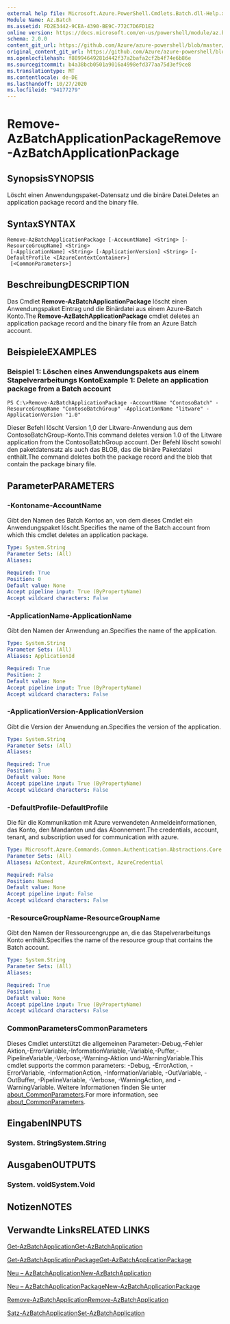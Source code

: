 ```yaml
---
external help file: Microsoft.Azure.PowerShell.Cmdlets.Batch.dll-Help.xml
Module Name: Az.Batch
ms.assetid: FD2E3442-9CEA-4390-BE9C-772C7D6FD1E2
online version: https://docs.microsoft.com/en-us/powershell/module/az.batch/remove-azbatchapplicationpackage
schema: 2.0.0
content_git_url: https://github.com/Azure/azure-powershell/blob/master/src/Batch/Batch/help/Remove-AzBatchApplicationPackage.md
original_content_git_url: https://github.com/Azure/azure-powershell/blob/master/src/Batch/Batch/help/Remove-AzBatchApplicationPackage.md
ms.openlocfilehash: f88994649281d442f37a2bafa2cf2b4f74e6b86e
ms.sourcegitcommit: b4a38bcb0501a9016a4998efd377aa75d3ef9ce8
ms.translationtype: MT
ms.contentlocale: de-DE
ms.lasthandoff: 10/27/2020
ms.locfileid: "94177279"
---
```

# <span data-ttu-id="b4732-101">Remove-AzBatchApplicationPackage</span><span class="sxs-lookup"><span data-stu-id="b4732-101">Remove-AzBatchApplicationPackage</span></span>

## <span data-ttu-id="b4732-102">Synopsis</span><span class="sxs-lookup"><span data-stu-id="b4732-102">SYNOPSIS</span></span>
<span data-ttu-id="b4732-103">Löscht einen Anwendungspaket-Datensatz und die binäre Datei.</span><span class="sxs-lookup"><span data-stu-id="b4732-103">Deletes an application package record and the binary file.</span></span>

## <span data-ttu-id="b4732-104">Syntax</span><span class="sxs-lookup"><span data-stu-id="b4732-104">SYNTAX</span></span>

```
Remove-AzBatchApplicationPackage [-AccountName] <String> [-ResourceGroupName] <String>
 [-ApplicationName] <String> [-ApplicationVersion] <String> [-DefaultProfile <IAzureContextContainer>]
 [<CommonParameters>]
```

## <span data-ttu-id="b4732-105">Beschreibung</span><span class="sxs-lookup"><span data-stu-id="b4732-105">DESCRIPTION</span></span>
<span data-ttu-id="b4732-106">Das Cmdlet **Remove-AzBatchApplicationPackage** löscht einen Anwendungspaket Eintrag und die Binärdatei aus einem Azure-Batch Konto.</span><span class="sxs-lookup"><span data-stu-id="b4732-106">The **Remove-AzBatchApplicationPackage** cmdlet deletes an application package record and the binary file from an Azure Batch account.</span></span>

## <span data-ttu-id="b4732-107">Beispiele</span><span class="sxs-lookup"><span data-stu-id="b4732-107">EXAMPLES</span></span>

### <span data-ttu-id="b4732-108">Beispiel 1: Löschen eines Anwendungspakets aus einem Stapelverarbeitungs Konto</span><span class="sxs-lookup"><span data-stu-id="b4732-108">Example 1: Delete an application package from a Batch account</span></span>
```
PS C:\>Remove-AzBatchApplicationPackage -AccountName "ContosoBatch" -ResourceGroupName "ContosoBatchGroup" -ApplicationName "litware" -ApplicationVersion "1.0"
```

<span data-ttu-id="b4732-109">Dieser Befehl löscht Version 1,0 der Litware-Anwendung aus dem ContosoBatchGroup-Konto.</span><span class="sxs-lookup"><span data-stu-id="b4732-109">This command deletes version 1.0 of the Litware application from the ContosoBatchGroup account.</span></span>
<span data-ttu-id="b4732-110">Der Befehl löscht sowohl den paketdatensatz als auch das BLOB, das die binäre Paketdatei enthält.</span><span class="sxs-lookup"><span data-stu-id="b4732-110">The command deletes both the package record and the blob that contain the package binary file.</span></span>

## <span data-ttu-id="b4732-111">Parameter</span><span class="sxs-lookup"><span data-stu-id="b4732-111">PARAMETERS</span></span>

### <span data-ttu-id="b4732-112">-Kontoname</span><span class="sxs-lookup"><span data-stu-id="b4732-112">-AccountName</span></span>
<span data-ttu-id="b4732-113">Gibt den Namen des Batch Kontos an, von dem dieses Cmdlet ein Anwendungspaket löscht.</span><span class="sxs-lookup"><span data-stu-id="b4732-113">Specifies the name of the Batch account from which this cmdlet deletes an application package.</span></span>

```yaml
Type: System.String
Parameter Sets: (All)
Aliases:

Required: True
Position: 0
Default value: None
Accept pipeline input: True (ByPropertyName)
Accept wildcard characters: False
```

### <span data-ttu-id="b4732-114">-ApplicationName</span><span class="sxs-lookup"><span data-stu-id="b4732-114">-ApplicationName</span></span>
<span data-ttu-id="b4732-115">Gibt den Namen der Anwendung an.</span><span class="sxs-lookup"><span data-stu-id="b4732-115">Specifies the name of the application.</span></span>

```yaml
Type: System.String
Parameter Sets: (All)
Aliases: ApplicationId

Required: True
Position: 2
Default value: None
Accept pipeline input: True (ByPropertyName)
Accept wildcard characters: False
```

### <span data-ttu-id="b4732-116">-ApplicationVersion</span><span class="sxs-lookup"><span data-stu-id="b4732-116">-ApplicationVersion</span></span>
<span data-ttu-id="b4732-117">Gibt die Version der Anwendung an.</span><span class="sxs-lookup"><span data-stu-id="b4732-117">Specifies the version of the application.</span></span>

```yaml
Type: System.String
Parameter Sets: (All)
Aliases:

Required: True
Position: 3
Default value: None
Accept pipeline input: True (ByPropertyName)
Accept wildcard characters: False
```

### <span data-ttu-id="b4732-118">-DefaultProfile</span><span class="sxs-lookup"><span data-stu-id="b4732-118">-DefaultProfile</span></span>
<span data-ttu-id="b4732-119">Die für die Kommunikation mit Azure verwendeten Anmeldeinformationen, das Konto, den Mandanten und das Abonnement.</span><span class="sxs-lookup"><span data-stu-id="b4732-119">The credentials, account, tenant, and subscription used for communication with azure.</span></span>

```yaml
Type: Microsoft.Azure.Commands.Common.Authentication.Abstractions.Core.IAzureContextContainer
Parameter Sets: (All)
Aliases: AzContext, AzureRmContext, AzureCredential

Required: False
Position: Named
Default value: None
Accept pipeline input: False
Accept wildcard characters: False
```

### <span data-ttu-id="b4732-120">-ResourceGroupName</span><span class="sxs-lookup"><span data-stu-id="b4732-120">-ResourceGroupName</span></span>
<span data-ttu-id="b4732-121">Gibt den Namen der Ressourcengruppe an, die das Stapelverarbeitungs Konto enthält.</span><span class="sxs-lookup"><span data-stu-id="b4732-121">Specifies the name of the resource group that contains the Batch account.</span></span>

```yaml
Type: System.String
Parameter Sets: (All)
Aliases:

Required: True
Position: 1
Default value: None
Accept pipeline input: True (ByPropertyName)
Accept wildcard characters: False
```

### <span data-ttu-id="b4732-122">CommonParameters</span><span class="sxs-lookup"><span data-stu-id="b4732-122">CommonParameters</span></span>
<span data-ttu-id="b4732-123">Dieses Cmdlet unterstützt die allgemeinen Parameter:-Debug,-Fehler Aktion,-ErrorVariable,-InformationVariable,-Variable,-Puffer,-PipelineVariable,-Verbose,-Warning-Aktion und-WarningVariable.</span><span class="sxs-lookup"><span data-stu-id="b4732-123">This cmdlet supports the common parameters: -Debug, -ErrorAction, -ErrorVariable, -InformationAction, -InformationVariable, -OutVariable, -OutBuffer, -PipelineVariable, -Verbose, -WarningAction, and -WarningVariable.</span></span> <span data-ttu-id="b4732-124">Weitere Informationen finden Sie unter [about_CommonParameters](http://go.microsoft.com/fwlink/?LinkID=113216).</span><span class="sxs-lookup"><span data-stu-id="b4732-124">For more information, see [about_CommonParameters](http://go.microsoft.com/fwlink/?LinkID=113216).</span></span>

## <span data-ttu-id="b4732-125">Eingaben</span><span class="sxs-lookup"><span data-stu-id="b4732-125">INPUTS</span></span>

### <span data-ttu-id="b4732-126">System. String</span><span class="sxs-lookup"><span data-stu-id="b4732-126">System.String</span></span>

## <span data-ttu-id="b4732-127">Ausgaben</span><span class="sxs-lookup"><span data-stu-id="b4732-127">OUTPUTS</span></span>

### <span data-ttu-id="b4732-128">System. void</span><span class="sxs-lookup"><span data-stu-id="b4732-128">System.Void</span></span>

## <span data-ttu-id="b4732-129">Notizen</span><span class="sxs-lookup"><span data-stu-id="b4732-129">NOTES</span></span>

## <span data-ttu-id="b4732-130">Verwandte Links</span><span class="sxs-lookup"><span data-stu-id="b4732-130">RELATED LINKS</span></span>

[<span data-ttu-id="b4732-131">Get-AzBatchApplication</span><span class="sxs-lookup"><span data-stu-id="b4732-131">Get-AzBatchApplication</span></span>](./Get-AzBatchApplication.md)

[<span data-ttu-id="b4732-132">Get-AzBatchApplicationPackage</span><span class="sxs-lookup"><span data-stu-id="b4732-132">Get-AzBatchApplicationPackage</span></span>](./Get-AzBatchApplicationPackage.md)

[<span data-ttu-id="b4732-133">Neu – AzBatchApplication</span><span class="sxs-lookup"><span data-stu-id="b4732-133">New-AzBatchApplication</span></span>](./New-AzBatchApplication.md)

[<span data-ttu-id="b4732-134">Neu – AzBatchApplicationPackage</span><span class="sxs-lookup"><span data-stu-id="b4732-134">New-AzBatchApplicationPackage</span></span>](./New-AzBatchApplicationPackage.md)

[<span data-ttu-id="b4732-135">Remove-AzBatchApplication</span><span class="sxs-lookup"><span data-stu-id="b4732-135">Remove-AzBatchApplication</span></span>](./Remove-AzBatchApplication.md)

[<span data-ttu-id="b4732-136">Satz-AzBatchApplication</span><span class="sxs-lookup"><span data-stu-id="b4732-136">Set-AzBatchApplication</span></span>](./Set-AzBatchApplication.md)


